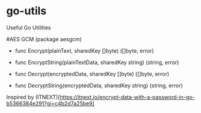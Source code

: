 # go-utils
Useful Go Utilities

#AES GCM (package aesgcm)

* func Encrypt(plainText, sharedKey []byte) ([]byte, error)

* func EncryptString(plainTextData, sharedKey string) (string, error)

* func Decrypt(encryptedData, sharedKey []byte) ([]byte, error)

* func DecryptString(encryptedData, sharedKey string) (string, error)

Inspired by (ITNEXT)[https://itnext.io/encrypt-data-with-a-password-in-go-b5366384e291?gi=c4b2d7a25be9]